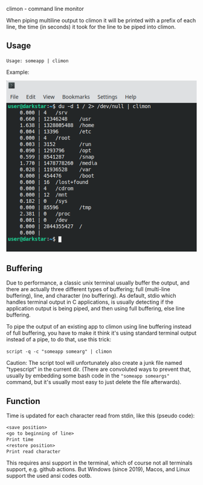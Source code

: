 climon - command line monitor

When piping multiline output to climon it will be printed with a prefix of each line,
the time (in seconds) it took for the line to be piped into climon.

## Usage

``Usage: someapp | climon``

Example:

![Terminal screenshot](term.png)

## Buffering

Due to performance, a classic unix terminal usually buffer the output, and there are actually
three different types of buffering; full (multi-line buffering), line, and character (no buffering).
As default, stdio which handles terminal output in C applications, is usually detecting if
the application output is being piped, and then using full buffering, else line buffering.

To pipe the output of an existing app to climon using line buffering instead of full buffering,
you have to make it think it's using standard terminal output instead of a pipe, to do that,
use this trick:

``script -q -c "someapp somearg" | climon``

Caution: The script tool will unfortunately also create a junk file named "typescript" in the current dir.
(There are convoluted ways to prevent that, usually by embedding some bash code in the
``"someapp someargs"`` command, but it's usually most easy to just delete the file afterwards).

## Function

Time is updated for each character read from stdin, like this (pseudo code):

    <save position>
    <go to beginning of line>
    Print time
    <restore position>
    Print read character

This requires ansi support in the terminal, which of course not all terminals support, e.g. github actions.
But Windows (since 2019), Macos, and Linux support the used ansi codes ootb.
